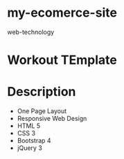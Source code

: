 # my-ecomerce-site
web-technology

# Workout TEmplate
# Description
- One Page Layout
- Responsive Web Design
- HTML 5
- CSS 3
- Bootstrap 4
- jQuery 3